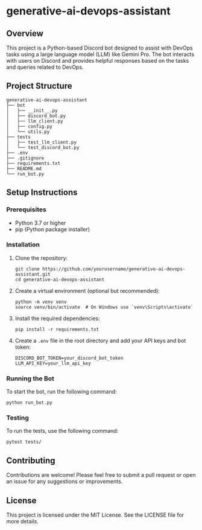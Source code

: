 # generative-ai-devops-assistant

## Overview
This project is a Python-based Discord bot designed to assist with DevOps tasks using a large language model (LLM) like Gemini Pro. The bot interacts with users on Discord and provides helpful responses based on the tasks and queries related to DevOps.

## Project Structure
```
generative-ai-devops-assistant
├── bot
│   ├── __init__.py
│   ├── discord_bot.py
│   ├── llm_client.py
│   ├── config.py
│   └── utils.py
├── tests
│   ├── test_llm_client.py
│   └── test_discord_bot.py
├── .env
├── .gitignore
├── requirements.txt
├── README.md
└── run_bot.py
```

## Setup Instructions

### Prerequisites
- Python 3.7 or higher
- pip (Python package installer)

### Installation
1. Clone the repository:
   ```
   git clone https://github.com/yourusername/generative-ai-devops-assistant.git
   cd generative-ai-devops-assistant
   ```

2. Create a virtual environment (optional but recommended):
   ```
   python -m venv venv
   source venv/bin/activate  # On Windows use `venv\Scripts\activate`
   ```

3. Install the required dependencies:
   ```
   pip install -r requirements.txt
   ```

4. Create a `.env` file in the root directory and add your API keys and bot token:
   ```
   DISCORD_BOT_TOKEN=your_discord_bot_token
   LLM_API_KEY=your_llm_api_key
   ```

### Running the Bot
To start the bot, run the following command:
```
python run_bot.py
```

### Testing
To run the tests, use the following command:
```
pytest tests/
```

## Contributing
Contributions are welcome! Please feel free to submit a pull request or open an issue for any suggestions or improvements.

## License
This project is licensed under the MIT License. See the LICENSE file for more details.